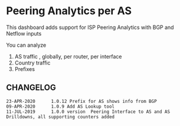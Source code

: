 # Peering Analytics per AS 

This dashboard adds support for ISP Peering Analytics with BGP and Netflow inputs 

You can analyze

1. AS traffic , globally, per router, per interface
2. Country traffic
3. Prefixes 



CHANGELOG
-----------

````
23-APR-2020      1.0.12 Prefix for AS shows info from BGP 
09-APR-2020      1.0.9 Add AS Lookup tool 
11-JUL-2019      1.0.0 version  Peering Interface to AS and AS Drilldowns, all supporting counters added 


````
